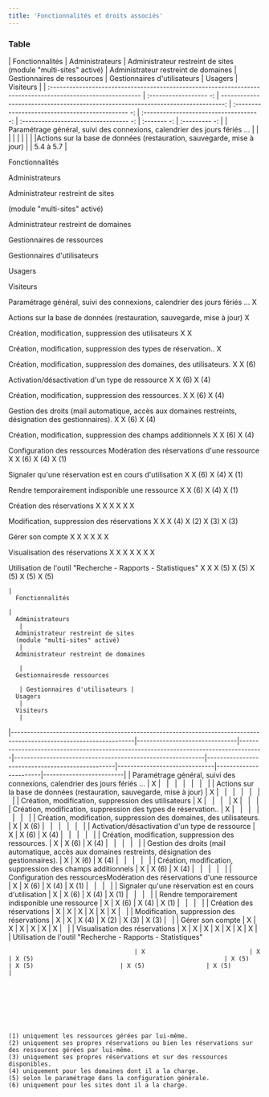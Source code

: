 ```yaml
---
title: 'Fonctionnalités et droits associés'
---
```


### Table

| Fonctionnalités                                                                                                         | Administrateurs | Administrateur restreint de sites (module "multi-sites" activé) | Administrateur restreint de domaines | Gestionnaires de ressources | Gestionnaires d'utilisateurs | Usagers |  Visiteurs |
| :---------------------------------------------------------------------------------------------------------- | :------------------ -: | -------------------------------------------------------------------------------: | :--------------------------------------------- -: | :----------------------------------- -: | :--------------------------------- -: | :------- -: | :--------- -: |
| Paramétrage général, suivi des connexions, calendrier des jours fériés ... 	     	 | 							  |                                                                                                 |                                                             |                                                |                                             |              |                  |
|Actions sur la base de données (restauration, sauvegarde, mise à jour)                  |                		     | 5.4 à 5.7       	  |


Fonctionnalités
	

Administrateurs
	

Administrateur restreint de sites

(module "multi-sites" activé)
	

Administrateur restreint de domaines
	

Gestionnaires
de ressources
	

Gestionnaires d'utilisateurs
	

Usagers
	

Visiteurs

Paramétrage général, suivi des connexions, calendrier des jours fériés ...
	X 	  	  	  	  	  	 

Actions sur la base de données (restauration, sauvegarde, mise à jour)
	X 	  	  	  	  	  	 

Création, modification, suppression des utilisateurs
	X 	  	  	  	X 	  	 

Création, modification, suppression des types de réservation..
	X 	  	  	  	  	  	 

Création, modification, suppression des domaines, des utilisateurs.
	X 	X (6) 	  	  	  	  	 

Activation/désactivation d'un type de ressource
	X 	X (6) 	X (4) 	  	  	  	 

Création, modification, suppression des ressources.
	X 	X (6) 	X (4) 	  	  	  	 

Gestion des droits (mail automatique, accès aux domaines restreints, désignation des gestionnaires).
	X 	X (6) 	X (4) 	  	  	  	 

Création, modification, suppression des champs additionnels
	X 	X (6) 	X (4) 	  	  	  	 

Configuration des ressources
Modération des réservations d'une ressource
	X 	X (6) 	X (4) 	X (1) 	  	  	 

Signaler qu'une réservation est en cours d'utilisation
	X 	X (6) 	X (4) 	X (1) 	  	  	 

Rendre temporairement indisponible une ressource
	X 	X (6) 	X (4) 	X (1) 	  	  	 

Création des réservations
	X 	X 	X 	X 	X 	X 	 

Modification, suppression des réservations
	X 	X 	X (4) 	X (2) 	X (3) 	X (3) 	 

Gérer son compte
	X 	X 	X 	X 	X 	X 	 

Visualisation des réservations
	X 	X 	X 	X 	X 	X 	X

Utilisation de l'outil
"Recherche - Rapports - Statistiques"
	X 	X 	X (5) 	X (5) 	X (5) 	X (5) 	X (5)
    
    
    
    
    
    
    
    
    
    
    | 
      Fonctionnalités
                                                                                            | 
      Administrateurs
       | 
      Administrateur restreint de sites
      (module "multi-sites" activé)
       | 
      Administrateur restreint de domaines
      
       | 
      Gestionnairesde ressources
      
       | Gestionnaires d'utilisateurs | 
      Usagers
       | 
      Visiteurs
       |
|--------------------------------------------------------------------------------------------------------------------|-------------------------------|-------------------------------------------------------------------------------------|-----------------------------------------------------------|-------------------------------------------------|------------------------------|-----------------------|-------------------------|
| 
      Paramétrage général, suivi des connexions, calendrier des jours fériés ...
                                 | X                             | &nbsp;                                                                              | &nbsp;                                                    | &nbsp;                                          | &nbsp;                       | &nbsp;                | &nbsp;                  |
| 
      Actions sur la base de données (restauration, sauvegarde, mise à jour)
                                     | X                             | &nbsp;                                                                              | &nbsp;                                                    | &nbsp;                                          | &nbsp;                       | &nbsp;                | &nbsp;                  |
| Création, modification, suppression des utilisateurs                                                               | X                             | &nbsp;                                                                              | &nbsp;                                                    | &nbsp;                                          | X                            | &nbsp;                | &nbsp;                  |
| 
      Création, modification, suppression des types de réservation..
                                             | X                             | &nbsp;                                                                              | &nbsp;                                                    | &nbsp;                                          | &nbsp;                       | &nbsp;                | &nbsp;                  |
| 
      Création, modification, suppression des domaines, des utilisateurs.
                                        | X                             | X (6)                                                                               | &nbsp;                                                    | &nbsp;                                          | &nbsp;                       | &nbsp;                | &nbsp;                  |
| 
      Activation/désactivation d'un type de ressource
                                                            | X                             | X (6)                                                                               | X (4)                                                     | &nbsp;                                          | &nbsp;                       | &nbsp;                | &nbsp;                  |
| 
      Création, modification, suppression des ressources.
                                                        | X                             | X (6)                                                                               | X (4)                                                     | &nbsp;                                          | &nbsp;                       | &nbsp;                | &nbsp;                  |
| 
      Gestion des droits (mail automatique, accès aux domaines restreints, désignation des gestionnaires).
       | X                             | X (6)                                                                               | X (4)                                                     | &nbsp;                                          | &nbsp;                       | &nbsp;                | &nbsp;                  |
| 
      Création, modification, suppression des champs additionnels
                                                | X                             | X (6)                                                                               | X (4)                                                     | &nbsp;                                          | &nbsp;                       | &nbsp;                | &nbsp;                  |
| 
      Configuration des ressourcesModération des réservations d'une ressource
                                    | X                             | X (6)                                                                               | X (4)                                                     | X (1)                                           | &nbsp;                       | &nbsp;                | &nbsp;                  |
| 
      Signaler qu'une réservation est en cours d'utilisation
                                                     | X                             | X (6)                                                                               | X (4)                                                     | X (1)                                           | &nbsp;                       | &nbsp;                | &nbsp;                  |
| 
      Rendre temporairement indisponible une ressource
                                                           | X                             | X (6)                                                                               | X (4)                                                     | X (1)                                           | &nbsp;                       | &nbsp;                | &nbsp;                  |
| 
      Création des réservations
                                                                                  | X                             | X                                                                                   | X                                                         | X                                               | X                            | X                     | &nbsp;                  |
| 
      Modification, suppression des réservations
                                                                 | X                             | X                                                                                   | X (4)                                                     | X (2)                                           | X (3)                        | X (3)                 | &nbsp;                  |
| 
      Gérer son compte
                                                                                           | X                             | X                                                                                   | X                                                         | X                                               | X                            | X                     | &nbsp;                  |
| 
      Visualisation des réservations
                                                                             | X                             | X                                                                                   | X                                                         | X                                               | X                            | X                     | X                       |
| 
      Utilisation de l'outil  "Recherche - Rapports - Statistiques"
      
                                       | X                             | X                                                                                   | X (5)                                                     | X (5)                                           | X (5)                        | X (5)                 | X (5)                   |

    
    
    
    
    
    

    (1) uniquement les ressources gérées par lui-même.
    (2) uniquement ses propres réservations ou bien les réservations sur des ressources gérées par lui-même.
    (3) uniquement ses propres réservations et sur des ressources disponibles.
    (4) uniquement pour les domaines dont il a la charge.
    (5) selon le paramétrage dans la configuration générale.
    (6) uniquement pour les sites dont il a la charge.

